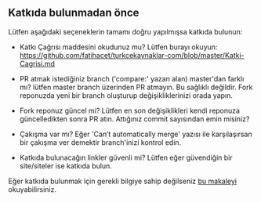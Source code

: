 ## Katkıda bulunmadan önce

Lütfen aşağıdaki seçeneklerin tamamı doğru yapılmışsa katkıda bulunun:

- Katkı Çağrısı maddesini okudunuz mu?
	Lütfen burayı okuyun: https://github.com/fatihacet/turkcekaynaklar-com/blob/master/Katki-Cagrisi.md

- PR atmak istediğiniz branch ('compare:' yazan alan) master'dan farklı mı?
	lütfen master branch üzerinden PR atmayın. Bu sağlıklı değildir. Fork reponuzda yeni bir branch oluşturup değişikliklerinizi orada yapın.

- Fork reponuz güncel mi?
	Lütfen en son değişiklikleri kendi reponuza güncelledikten sonra PR atın. Attığınız commit sayısından emin misiniz?

- Çakışma var mı?
	Eğer 'Can’t automatically merge' yazısı ile karşılaşırsan bir çakışma ver demektir branch'inizi kontrol edin.

- Katkıda bulunacağın linkler güvenli mi?
	Lütfen eğer güvendiğin bir site/siteler ise katkıda bulun.

Eğer katkıda bulunmak için gerekli bilgiye sahip değilseniz [bu makaleyi](https://medium.com/@cengizhanc/github-ile-a%C3%A7%C4%B1k-kaynak-projelere-katk%C4%B1da-bulunmak-8a0d79090546) okuyabilirsiniz.